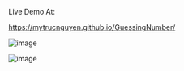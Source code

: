 Live Demo At:

https://mytrucnguyen.github.io/GuessingNumber/

![image](https://user-images.githubusercontent.com/80004058/125626883-e76079ac-14b4-45df-adc3-be393df07a52.png)

![image](https://user-images.githubusercontent.com/80004058/125627119-2cf9b0b8-9b09-4bf7-93ef-3c6514df41b0.png)
